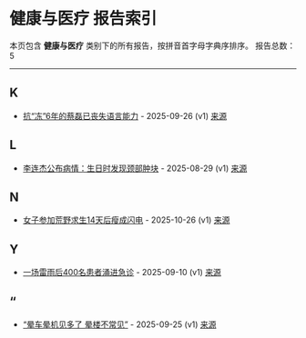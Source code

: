 # 健康与医疗 报告索引

本页包含 **健康与医疗** 类别下的所有报告，按拼音首字母字典序排序。
报告总数：5

---

## K

- [抗“冻”6年的蔡磊已丧失语言能力](kang-dong-6nian-de-cai-lei-yi-sang-shi-yu-yan-neng-li-2025-09-26--v1.md) - 2025-09-26 (v1) [来源](https://www.baidu.com/s?wd=%E6%8A%97%E2%80%9C%E5%86%BB%E2%80%9D6%E5%B9%B4%E7%9A%84%E8%94%A1%E7%A3%8A%E5%B7%B2%E4%B8%A7%E5%A4%B1%E8%AF%AD%E8%A8%80%E8%83%BD%E5%8A%9B&sa=fyb_news&rsv_dl=fyb_news)

## L

- [李连杰公布病情：生日时发现颈部肿块](li-lian-jie-gong-bu-bing-qing-sheng-ri-shi-fa-xian-jing-bu-zhong-kuai-2025-08-29--v1.md) - 2025-08-29 (v1) [来源](https://www.baidu.com/s?wd=%E6%9D%8E%E8%BF%9E%E6%9D%B0%E5%85%AC%E5%B8%83%E7%97%85%E6%83%85%EF%BC%9A%E7%94%9F%E6%97%A5%E6%97%B6%E5%8F%91%E7%8E%B0%E9%A2%88%E9%83%A8%E8%82%BF%E5%9D%97&sa=fyb_news&rsv_dl=fyb_news)

## N

- [女子参加荒野求生14天后瘦成闪电](nu-zi-can-jia-huang-ye-qiu-sheng-14tian-hou-shou-cheng-shan-dian-2025-10-26--v1.md) - 2025-10-26 (v1) [来源](https://www.baidu.com/s?wd=%E5%A5%B3%E5%AD%97%E5%8F%82%E5%8A%A0%E8%8D%92%E9%87%8E%E6%B1%82%E7%94%9F14%E5%A4%A9%E5%90%8E%E7%98%A6%E6%88%90%E9%97%AA%E7%94%B5&sa=fyb_news&rsv_dl=fyb_news)

## Y

- [一场雷雨后400名患者涌进急诊](yi-chang-lei-yu-hou-400ming-huan-zhe-yong-jin-ji-zhen-2025-09-10--v1.md) - 2025-09-10 (v1) [来源](https://www.baidu.com/s?wd=%E4%B8%80%E5%9C%BA%E9%9B%B7%E9%9B%A8%E5%90%8E400%E5%90%8D%E6%82%A3%E8%BF%9B%E6%80%A5%E8%AF%8A&sa=fyb_news&rsv_dl=fyb_news)

## “

- [“晕车晕机见多了 晕楼不常见”](yun-che-yun-ji-jian-duo-liao-yun-lou-bu-chang-jian-2025-09-25--v1.md) - 2025-09-25 (v1) [来源](https://www.baidu.com/s?wd=%E2%80%9C%E6%99%95%E8%BD%A6%E6%99%95%E6%9C%BA%E8%A7%81%E5%A4%9A%E4%BA%86+%E6%99%95%E6%A5%BC%E4%B8%8D%E5%B8%B8%E8%A7%81%E2%80%9D&sa=fyb_news&rsv_dl=fyb_news)
